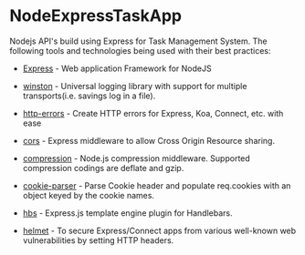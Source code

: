 # NodeExpressTaskApp
Nodejs API's build using Express for Task Management System.
The following tools and technologies being used with their best practices:

  - [Express](https://expressjs.com/) - Web application Framework for NodeJS
  - [winston](https://github.com/winstonjs/winston) - Universal logging library with support for multiple transports(i.e. savings log in a file).
  - [http-errors](https://www.npmjs.com/package/http-errors) - Create HTTP errors for Express, Koa, Connect, etc. with ease
  - [cors](https://github.com/expressjs/cors) - Express middleware to allow Cross Origin Resource sharing.
  - [compression](https://github.com/expressjs/compression) - Node.js compression middleware. Supported compression codings are deflate and gzip.
  - [cookie-parser](https://github.com/expressjs/cookie-parser) - Parse Cookie header and populate req.cookies with an object keyed by the cookie names.
  - [hbs](https://handlebarsjs.com/) - Express.js template engine plugin for Handlebars.

  - [helmet](https://github.com/helmetjs/helmet) - To secure Express/Connect apps from various well-known web vulnerabilities by setting HTTP headers.
